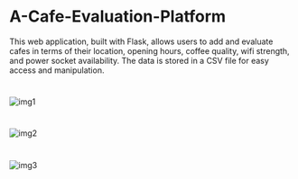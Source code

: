 # A-Cafe-Evaluation-Platform
This web application, built with Flask, allows users to add and evaluate cafes in terms of their location, opening hours, coffee quality, wifi strength, and power socket availability. The data is stored in a CSV file for easy access and manipulation.
#
#
![img1](https://github.com/bardack134/A-Cafe-Evaluation-Platform/assets/142977989/23aa781f-d765-49d9-bd60-093e4d3d071d)
#
#
![img2](https://github.com/bardack134/A-Cafe-Evaluation-Platform/assets/142977989/1d752638-0f07-49f5-8f06-f21a1789e350)
#
#
![img3](https://github.com/bardack134/A-Cafe-Evaluation-Platform/assets/142977989/1a421041-edd1-4deb-a99e-fb7b4ab32a8e)
